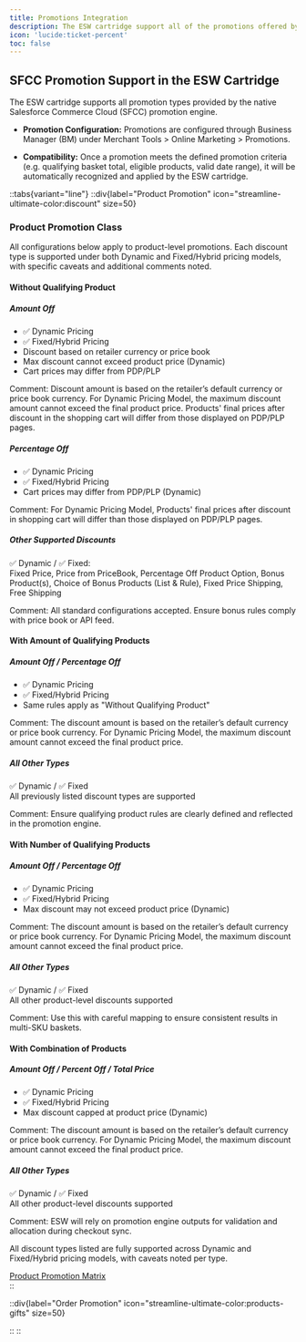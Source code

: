```yaml
---
title: Promotions Integration
description: The ESW cartridge support all of the promotions offered by the native SFCC promotion engine
icon: 'lucide:ticket-percent'
toc: false
---
```


## SFCC Promotion Support in the ESW Cartridge

The ESW cartridge supports all promotion types provided by the native Salesforce Commerce Cloud (SFCC) promotion engine.

- **Promotion Configuration:** Promotions are configured through Business Manager (BM) under Merchant Tools > Online Marketing > Promotions.

- **Compatibility:** Once a promotion meets the defined promotion criteria (e.g. qualifying basket total, eligible products, valid date range), it will be automatically recognized and applied by the ESW cartridge.


::tabs{variant="line"}
  ::div{label="Product Promotion" icon="streamline-ultimate-color:discount" size=50}

<div class="p-4 dark:bg-gray-800">
  <div class="max-w-6xl mx-auto rounded-lg overflow-hidden shadow-lg border-4 border-teal-400 my-10">
    <div class="bg-white dark:bg-gray-900">
      <div class="px-6 py-8">
        <h3 class="text-3xl font-extrabold text-gray-900 dark:text-white mb-4">Product Promotion Class</h3>
        <p class="text-gray-600 dark:text-gray-300 mb-8 text-lg">
          All configurations below apply to product-level promotions. Each discount type is supported under both Dynamic and Fixed/Hybrid pricing models, with specific caveats and additional comments noted.
        </p>

<div class="space-y-10">
          <!-- One Section per Condition -->
          <div>
            <h4 class="text-xl font-bold text-teal-600 dark:text-teal-300 mb-2">Without Qualifying Product</h4>
            <div class="grid md:grid-cols-2 gap-6">
              <div class="bg-gray-50 dark:bg-gray-800 rounded-md p-4">
                <h5 class="font-semibold text-gray-800 dark:text-white">Amount Off</h5>
                <ul class="text-sm text-gray-700 dark:text-gray-300 mt-2 space-y-1">
                  <li>✅ Dynamic Pricing</li>
                  <li>✅ Fixed/Hybrid Pricing</li>
                  <li>Discount based on retailer currency or price book</li>
                  <li>Max discount cannot exceed product price (Dynamic)</li>
                  <li>Cart prices may differ from PDP/PLP</li>
                </ul>
                <p class="mt-2 text-xs text-neutral-500 dark:text-neutral-300">Comment: Discount amount is based on the retailer’s default currency or price book currency. For Dynamic Pricing Model, the maximum discount amount cannot exceed the final product price. Products' final prices after discount in the shopping cart will differ from those displayed on PDP/PLP pages.</p>
              </div>

  <div class="bg-gray-50 dark:bg-gray-800 rounded-md p-4">
                <h5 class="font-semibold text-gray-800 dark:text-white">Percentage Off</h5>
                <ul class="text-sm text-gray-700 dark:text-gray-300 mt-2 space-y-1">
                  <li>✅ Dynamic Pricing</li>
                  <li>✅ Fixed/Hybrid Pricing</li>
                  <li>Cart prices may differ from PDP/PLP (Dynamic)</li>
                </ul>
                <p class="mt-2 text-xs text-neutral-500 dark:text-neutral-300">Comment: For Dynamic Pricing Model, Products' final prices after discount in shopping cart will differ than those displayed on PDP/PLP pages.</p>
              </div>

  <div class="bg-gray-50 dark:bg-gray-800 rounded-md p-4 md:col-span-2">
                <h5 class="font-semibold text-gray-800 dark:text-white">Other Supported Discounts</h5>
                <p class="text-sm text-gray-700 dark:text-gray-300 mt-2">
                  ✅ Dynamic / ✅ Fixed:<br>
                  Fixed Price, Price from PriceBook, Percentage Off Product Option, Bonus Product(s), Choice of Bonus Products (List & Rule), Fixed Price Shipping, Free Shipping
                </p>
                <p class="mt-2 text-xs text-teal-400">Comment: All standard configurations accepted. Ensure bonus rules comply with price book or API feed.</p>
              </div>
            </div>
          </div>

  <!-- Repeat for other conditions -->
  <div>
            <h4 class="text-xl font-bold text-teal-600 dark:text-teal-300 mb-2">With Amount of Qualifying Products</h4>
            <div class="grid md:grid-cols-2 gap-6">
              <div class="bg-gray-50 dark:bg-gray-800 rounded-md p-4">
                <h5 class="font-semibold text-gray-800 dark:text-white">Amount Off / Percentage Off</h5>
                <ul class="text-sm text-gray-700 dark:text-gray-300 mt-2 space-y-1">
                  <li>✅ Dynamic Pricing</li>
                  <li>✅ Fixed/Hybrid Pricing</li>
                  <li>Same rules apply as "Without Qualifying Product"</li>
                </ul>
                <p class="mt-2 text-xs text-neutral-500 dark:text-neutral-300">Comment: The discount amount is based on the retailer’s default currency or price book currency. For Dynamic Pricing Model, the maximum discount amount cannot exceed the final product price.</p>
              </div>
  <div class="bg-gray-50 dark:bg-gray-800 rounded-md p-4">
                <h5 class="font-semibold text-gray-800 dark:text-white">All Other Types</h5>
                <p class="text-sm text-gray-700 dark:text-gray-300 mt-2">
                  ✅ Dynamic / ✅ Fixed<br>
                  All previously listed discount types are supported
                </p>
                <p class="mt-2 text-xs text-neutral-500 dark:text-neutral-300">Comment: Ensure qualifying product rules are clearly defined and reflected in the promotion engine.</p>
              </div>
            </div>
          </div>

  <div>
            <h4 class="text-xl font-bold text-teal-600 dark:text-teal-300 mb-2">With Number of Qualifying Products</h4>
            <div class="grid md:grid-cols-2 gap-6">
              <div class="bg-gray-50 dark:bg-gray-800 rounded-md p-4">
                <h5 class="font-semibold text-gray-800 dark:text-white">Amount Off / Percentage Off</h5>
                <ul class="text-sm text-gray-700 dark:text-gray-300 mt-2 space-y-1">
                  <li>✅ Dynamic Pricing</li>
                  <li>✅ Fixed/Hybrid Pricing</li>
                  <li>Max discount may not exceed product price (Dynamic)</li>
                </ul>
                <p class="mt-2 text-xs text-neutral-500 dark:text-neutral-300">Comment: The discount amount is based on the retailer’s default currency or price book currency. For Dynamic Pricing Model, the maximum discount amount cannot exceed the final product price.</p>
              </div>
  <div class="bg-gray-50 dark:bg-gray-800 rounded-md p-4">
                <h5 class="font-semibold text-gray-800 dark:text-white">All Other Types</h5>
                <p class="text-sm text-gray-700 dark:text-gray-300 mt-2">
                  ✅ Dynamic / ✅ Fixed<br>
                  All other product-level discounts supported</p>
                <p class="mt-2 text-xs text-neutral-500 dark:text-neutral-300">Comment: Use this with careful mapping to ensure consistent results in multi-SKU baskets.</p>
              </div>
            </div>
          </div>

  <div>
            <h4 class="text-xl font-bold text-teal-600 dark:text-teal-300 mb-2">With Combination of Products</h4>
            <div class="grid md:grid-cols-2 gap-6">
              <div class="bg-gray-50 dark:bg-gray-800 rounded-md p-4">
                <h5 class="font-semibold text-gray-800 dark:text-white">Amount Off / Percent Off / Total Price</h5>
                <ul class="text-sm text-gray-700 dark:text-gray-300 mt-2 space-y-1">
                  <li>✅ Dynamic Pricing</li>
                  <li>✅ Fixed/Hybrid Pricing</li>
                  <li>Max discount capped at product price (Dynamic)</li>
                </ul>
                <p class="mt-2 text-xs text-neutral-500 dark:text-neutral-300">Comment: The discount amount is based on the retailer’s default currency or price book currency. For Dynamic Pricing Model, the maximum discount amount cannot exceed the final product price.</p>
              </div>
              <div class="bg-gray-50 dark:bg-gray-800 rounded-md p-4">
                <h5 class="font-semibold text-gray-800 dark:text-white">All Other Types</h5>
                <p class="text-sm text-gray-700 dark:text-gray-300 mt-2">
                  ✅ Dynamic / ✅ Fixed<br>
                  All other product-level discounts supported</p>
                <p class="mt-2 text-xs text-neutral-500 dark:text-neutral-300">Comment: ESW will rely on promotion engine outputs for validation and allocation during checkout sync.</p>
              </div>
            </div>
          </div>
        </div>
      </div>

<div class="bg-gray-100 dark:bg-gray-900 p-6 text-center border-t border-teal-300">
        <p class="text-lg font-semibold text-gray-800 dark:text-white">All discount types listed are fully supported across Dynamic and Fixed/Hybrid pricing models, with caveats noted per type.</p>
        <a href="#" class="mt-4 inline-block px-5 py-3 text-teal-500 border-2 border-teal-400 rounded-md font-semibold hover:bg-teal-400 hover:text-white transition dark:text-white dark:hover:bg-teal-500">
          Product Promotion Matrix
        </a>
      </div>
    </div>
  </div>
</div>
  ::

  ::div{label="Order Promotion" icon="streamline-ultimate-color:products-gifts" size=50}


  ::
::













